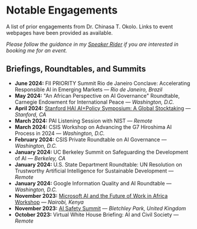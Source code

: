 # Notable Engagements
A list of prior engagements from Dr. Chinasa T. Okolo. Links to event webpages have been provided as available.

_Please follow the guidance in my [Speaker Rider](https://github.com/chinasatokolo/MediaKit/blob/main/speaker-rider.md) if you are interested in booking me for an event._

## Briefings, Roundtables, and Summits

* **June 2024:** FII PRIORITY Summit Rio de Janeiro Conclave: Accelerating Responsible AI in Emerging Markets — _Rio de Janeiro, Brazil_
* **May 2024:** "An African Perspective on AI Governance" Roundtable, Carnegie Endowment for International Peace — _Washington, D.C._
* **April 2024:** [Stanford HAI AI+Policy Symposium: A Global Stocktaking](https://hai.stanford.edu/aipolicy-symposium-global-stocktaking-agenda) — _Stanford, CA_
* **March 2024:** PAI Listening Session with NIST — _Remote_
* **March 2024:** CSIS Workshop on Advancing the G7 Hiroshima AI Process in 2024 — _Washington, D.C._
* **February 2024:** CSIS Private Roundtable on AI Governance — _Washington, D.C._
* **January 2024:** UC Berkeley Summit on Safeguarding the Development of AI — _Berkeley, CA_
* **January 2024:** U.S. State Department Roundtable: UN Resolution on Trustworthy Artificial Intelligence for Sustainable Development — _Remote_
* **January 2024:** Google Information Quality and AI Roundtable — _Washington, D.C._
* **November 2023:** [Microsoft AI and the Future of Work in Africa Workshop](https://www.microsoft.com/en-us/research/project/ai-and-the-future-of-work-in-africa/) — _Nairobi, Kenya_
* **November 2023:** [AI Safety Summit](https://www.gov.uk/government/topical-events/ai-safety-summit-2023) — _Bletchley Park, United Kingdom_
* **October 2023:** Virtual White House Briefing: AI and Civil Society — _Remote_

